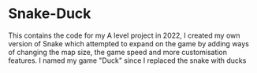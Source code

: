 # Snake-Duck

This contains the code for my A level project in 2022,
I created my own version of Snake which attempted to expand on the game by adding ways of changing the map size, the game speed and more customisation features.
I named my game "Duck" since I replaced the snake with ducks

